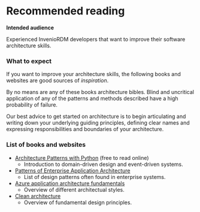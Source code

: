# Recommended reading

**Intended audience**

Experienced InvenioRDM developers that want to improve their software architecture skills.

### What to expect

If you want to improve your architecture skills, the following books and websites are good
sources of *inspiration*.

By no means are any of these books architecture bibles. Blind and
uncritical application of any of the patterns and methods described have a high probability
of failure.

Our best advice to get started on architecture is to begin articulating and writing down
your underlying guiding principles, defining clear names and expressing responsibilities and boundaries
of your architecture.

### List of books and websites

- [Architecture Patterns with Python](https://www.cosmicpython.com/book/preface.html) (free to read online)
    - Introduction to domain-driven design and event-driven systems.
- [Patterns of Enterprise Application Architecture](https://martinfowler.com/eaaCatalog/)
    - List of design patterns often found in enterprise systems.
- [Azure application architecture fundamentals](https://docs.microsoft.com/en-us/azure/architecture/guide/)
    - Overview of different architectual styles.
- [Clean architecture](https://www.amazon.com/Clean-Architecture-Craftsmans-Software-Structure/dp/0134494164)
    - Overview of fundamental design principles.

